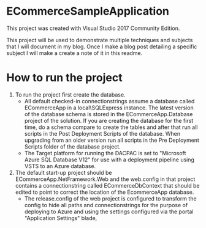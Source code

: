 <h1>ECommerceSampleApplication</h1>
<p>
    This project was created with Visual Studio 2017 Community Edition.
</p>
<p>
    This project will be used to demonstrate multiple techniques and subjects that I will document in my blog.
    Once I make a blog post detailing a specific subject I will make a create a note of it in this readme.
</p> 
<h1>How to run the project</h1>
<ol>
    <li>To run the project first create the database.
        <ul>
            <li>
                All default checked-in connectionstrings assume a database called ECommerceApp in a local\SQLExpress instance. The latest version of the database schema is stored in the ECommerceApp.Database project of the solution. If you are creating the database for the first time, do a schema compare to create the tables and after that run all scripts in the Post Deployment Scripts of the database. When upgrading from an older version run all scripts in the Pre Deployment Scripts folder of the database project.
            </li>
            <li>
                The Target platform for running the DACPAC is set to "Microsoft Azure SQL Database V12" for use with a deployment pipeline using VSTS to an Azure database.
            </li>
        </ul>
    </li>
    <li>
        The default start-up project should be ECommerceApp.NetFramework.Web and the web.config in that project contains a connectionstring called ECommerceDbContext that should be edited to point to correct the location of the EcommerceApp database.
       <ul>
            <li>
                The release.config of the web project is configured to transform the config to hide all paths and connectionstrings for the purpose of deploying to Azure and using the settings configured via the portal "Application Settings" blade,
            </li>
        </ul>
    </li>
</ol>
